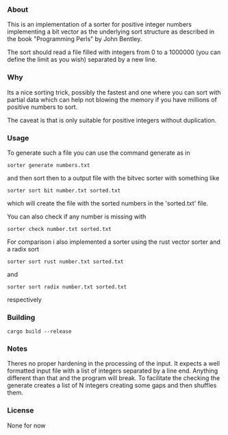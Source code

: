 ### About

This is an implementation of a sorter for positive integer numbers implementing
a bit vector as the underlying sort structure as described in the book "Programming Perls" by John Bentley.

The sort should read a file filled with integers from 0 to a 1000000 (you can define the limit as you wish) separated by a new line.

### Why

Its a nice sorting trick, possibly the fastest and one where you can sort with partial data
which can help not blowing the memory if you have millions of positive numbers to sort.

The caveat is that is only suitable for positive integers without duplication.

### Usage

To generate such a file you can use the command generate as in

```
sorter generate numbers.txt
```

and then sort then to a output file with the bitvec sorter with something like

```
sorter sort bit number.txt sorted.txt
```

which will create the file with the sorted numbers in the 'sorted.txt' file.

You can also check if any number is missing with

```
sorter check number.txt sorted.txt
```

For comparison i also implemented a sorter using the rust vector sorter and a radix sort

```
sorter sort rust number.txt sorted.txt
```
and
```
sorter sort radix number.txt sorted.txt
```
respectively


### Building

```
cargo build --release
```

### Notes

Theres no proper hardening in the processing of the input. It expects a well formatted input file
with a list of integers separated by a line end. Anything different than that and the program will break.
To facilitate the checking the generate creates a list of N integers creating some gaps and then shuffles them.

### License

None for now
